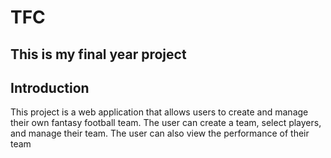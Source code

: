 # TFC
This is my final year project
--
## Introduction
This project is a web application that allows users to create and manage their own fantasy football team. The user can create a team, select players, and manage their team. The user can also view the performance of their team
